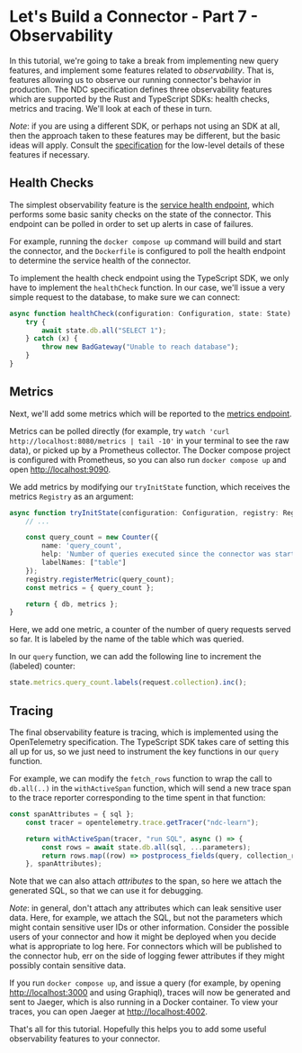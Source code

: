 # Let's Build a Connector - Part 7 - Observability

In this tutorial, we're going to take a break from implementing new query features, and implement some features related to _observability_. That is, features allowing us to observe our running connector's behavior in production. The NDC specification defines three observability features which are supported by the Rust and TypeScript SDKs: health checks, metrics and tracing. We'll look at each of these in turn.

_Note_: if you are using a different SDK, or perhaps not using an SDK at all, then the approach taken to these features may be different, but the basic ideas will apply. Consult the [specification](http://hasura.github.io/ndc-spec/) for the low-level details of these features if necessary.

## Health Checks

The simplest observability feature is the [service health endpoint](https://hasura.github.io/ndc-spec/specification/health.html), which performs some basic sanity checks on the state of the connector. This endpoint can be polled in order to set up alerts in case of failures.

For example, running the `docker compose up` command will build and start the connector, and the `Dockerfile` is configured to poll the health endpoint to determine the service health of the connector.

To implement the health check endpoint using the TypeScript SDK, we only have to implement the `healthCheck` function. In our case, we'll issue a very simple request to the database, to make sure we can connect:

```typescript
async function healthCheck(configuration: Configuration, state: State): Promise<undefined> {
    try {
        await state.db.all("SELECT 1");
    } catch (x) {
        throw new BadGateway("Unable to reach database");
    }
}
```

## Metrics

Next, we'll add some metrics which will be reported to the [metrics endpoint](https://hasura.github.io/ndc-spec/specification/metrics.html). 

Metrics can be polled directly (for example, try `watch 'curl http://localhost:8080/metrics | tail -10'` in your terminal to see the raw data), or picked up by a Prometheus collector. The Docker compose project is configured with Prometheus, so you can also run `docker compose up` and open <http://localhost:9090>.

We add metrics by modifying our `tryInitState` function, which receives the metrics `Registry` as an argument:

```typescript
async function tryInitState(configuration: Configuration, registry: Registry): Promise<State> {
    // ...

    const query_count = new Counter({
        name: 'query_count',
        help: 'Number of queries executed since the connector was started',
        labelNames: ["table"]
    });
    registry.registerMetric(query_count);
    const metrics = { query_count };

    return { db, metrics };
}
```

Here, we add one metric, a counter of the number of query requests served so far. It is labeled by the name of the table which was queried.

In our `query` function, we can add the following line to increment the (labeled) counter:

```typescript
state.metrics.query_count.labels(request.collection).inc();
```

## Tracing

The final observability feature is tracing, which is implemented using the OpenTelemetry specification. The TypeScript SDK takes care of setting this all up for us, so we just need to instrument the key functions in our `query` function.

For example, we can modify the `fetch_rows` function to wrap the call to `db.all(..)` in the `withActiveSpan` function, which will send a new trace span to the trace reporter corresponding to the time spent in that function:

```typescript
const spanAttributes = { sql };
    const tracer = opentelemetry.trace.getTracer("ndc-learn");

    return withActiveSpan(tracer, "run SQL", async () => {
        const rows = await state.db.all(sql, ...parameters);
        return rows.map((row) => postprocess_fields(query, collection_relationships, row))
    }, spanAttributes);
```

Note that we can also attach _attributes_ to the span, so here we attach the generated SQL, so that we can use it for debugging.

_Note_: in general, don't attach any attributes which can leak sensitive user data. Here, for example, we attach the SQL, but not the parameters which might contain sensitive user IDs or other information. Consider the possible users of your connector and how it might be deployed when you decide what is appropriate to log here. For connectors which will be published to the connector hub, err on the side of logging fewer attributes if they might possibly contain sensitive data.

If you run `docker compose up`, and issue a query (for example, by opening <http://localhost:3000> and using Graphiql), traces will now be generated and sent to Jaeger, which is also running in a Docker container. To view your traces, you can open Jaeger at <http://localhost:4002>.

That's all for this tutorial. Hopefully this helps you to add some useful observability features to your connector.